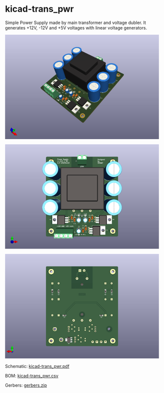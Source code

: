 # kicad-trans_pwr
Simple Power Supply made by main transformer and voltage dubler.
It generates +12V, -12V and +5V voltages with linear voltage generators.

![alt text](kicad-trans_pwr_3d.png)

![alt text](kicad-trans_pwr_top.png)

![alt text](kicad-trans_pwr_bot.png)

Schematic:
[kicad-trans_pwr.pdf](kicad-trans_pwr.pdf)

BOM:
[kicad-trans_pwr.csv](kicad-trans_pwr.csv)

Gerbers:
[gerbers.zip](https://github.com/s59mz/kicad-trans_pwr/raw/main/gerbers.zip)
